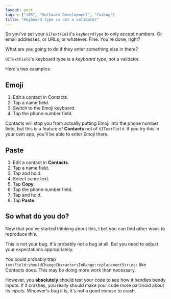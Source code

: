 ```yaml
---
layout: post
tags : ["iOS", "Software Development", "Coding"]
title: "Keyboard type is not a validator"
---
```

So you've set your `UITextField`'s `keyboardType` to only accept numbers. Or email addresses, or URLs, or whatever. Fine. You're done, right?

What are you going to do if they enter something else in there?

`UITextField`'s keyboard type is a *keyboard type*, not a validator.

Here's two examples:

## Emoji ##

1. Edit a contact in Contacts.
2. Tap a name field.
3. Switch to the Emoji keyboard.
4. Tap the phone number field.

Contacts will stop you from actually putting Emoji into the phone number field, but this is a feature of **Contacts** not of `UITextField`. If you try this in your own app, you'll be able to enter Emoji there.

## Paste ##
1. Edit a contact in **Contacts**.
2. Tap a name field.
3. Tap and hold.
4. Select some text.
5. Tap **Copy**.
6. Tap the phone number field.
7. Tap and hold.
8. Tap **Paste**.

## So what do you do? ##

Now that you've started thinking about this, I bet you can find other ways to reproduce this.

This is not your bug. It's probably not a bug at all. But you need to adjust your expectations appropriately.

You could probably trap `textField:shouldChangeCharactersInRange:replacementString:` like Contacts does. This may be doing more work than necessary.

However, you **absolutely** should test your code to see how it handles bendy inputs. If it crashes, you really should make your code more paranoid about its inputs. Whoever's bug it is, it's not a good excuse to crash.